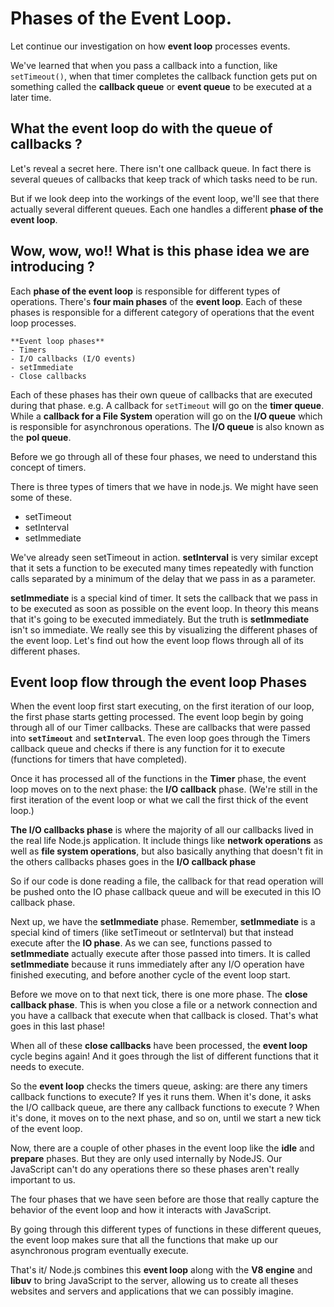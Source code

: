 # Phases of the Event Loop.

Let continue our investigation on how **event loop** processes events.

We've learned that when you pass a callback into a function, like `setTimeout()`, when that timer completes the callback function gets put on something called the **callback queue** or **event queue** to be executed at a later time.

## What the event loop do with the queue of callbacks ?

Let's reveal a secret here. There isn't one callback queue. In fact there is several queues of callbacks that keep track of which tasks need to be run.

But if we look deep into the workings of the event loop, we'll see that there actually several different queues. Each one handles a different **phase of the event loop**.

## Wow, wow, wo!! What is this phase idea we are introducing ?

 Each **phase of the event loop** is responsible for different types of operations. There's **four main phases** of the **event loop**. Each of these phases is responsible for a different category of operations that the event loop processes.

    **Event loop phases**
    - Timers
    - I/O callbacks (I/O events)
    - setImmediate
    - Close callbacks

Each of these phases has their own queue of callbacks that are executed during that phase. e.g. A callback for `setTimeout` will go on the **timer queue**. While a **callback for a File System** operation will go on the **I/O queue** which is responsible for asynchronous operations. The **I/O queue** is also known as the **pol queue**.

Before we go through all of these four phases, we need to  understand this concept of timers.

There is three types of timers that we have in node.js. We might have seen some of these.

- setTimeout
- setInterval
- setImmediate

We've already seen setTimeout in action. **setInterval** is very similar except that it sets a function to be executed many times repeatedly with function calls separated by a minimum of the delay that we pass in as a parameter.

**setImmediate** is a special kind of timer. It sets the callback that we pass in to be executed as soon as possible on the event loop. In theory this means that it's going to be executed immediately. But the truth is **setImmediate** isn't so immediate. We really see this by visualizing the different phases of the event loop. Let's find out how the event loop flows through all of its different phases.

## Event loop flow through the event loop Phases
 
When the event loop first start executing, on the first iteration of our loop, the first phase starts getting processed. The event loop begin by going through all of our Timer callbacks. These are callbacks that were passed into **`setTimeout`** and **`setInterval`**. The even loop goes through the Timers callback queue and checks if there is any function for it to execute (functions for timers that have completed).

Once it has processed all of the functions in the **Timer** phase, the event loop moves on to the next phase: the **I/O callback** phase. (We're still in the first iteration of the event loop or what we call the first thick of the event loop.)

**The I/O callbacks phase** is where the majority of all our callbacks lived in the real life Node.js application. It include things like **network operations** as well as **file system operations**, but also basically anything that doesn't fit in the others callbacks phases goes in the **I/O callback phase**

So if our code is done reading a file, the callback for that read operation will be pushed onto the IO phase callback queue and will be executed in this IO callback phase.

Next up, we have the **setImmediate** phase. Remember, **setImmediate** is a special kind of timers (like setTimeout or setInterval) but that instead execute after the **IO phase**. As we can see, functions passed to **setImmediate** actually execute after those passed into timers. It is called **setImmediate** because it runs immediately after any I/O operation have finished executing, and before another cycle of the event loop start.

Before we move on to that next tick, there is one more phase. The **close callback phase**. This is when you close a file or a network connection and you have a callback that execute when that callback is closed. That's what goes in this last phase!

When all of these **close callbacks** have been processed, the **event loop** cycle begins again! And it goes through the list of different functions that it needs to execute.

So the **event loop** checks the timers queue, asking: are there any timers callback functions to execute? If yes it runs them. When it's done, it asks the I/O callback queue, are there any callback functions to execute ? When it's done, it moves on to the next phase, and so on, until we start a new tick of the event loop.

Now, there are a couple of other phases in the event loop like the **idle** and **prepare** phases. But they are only used internally by NodeJS. Our JavaScript can't do any operations there so these phases aren't really important to us.

The four phases that we have seen before are those that really capture the behavior of the event loop and how it interacts with JavaScript.

By going through this different types of functions in these different queues, the event loop makes sure that all the functions that make up our asynchronous program eventually execute.

That's it/ Node.js combines this **event loop** along with the **V8 engine** and **libuv** to bring JavaScript to the server, allowing us to create all theses websites and servers and applications that we can possibly imagine.  
